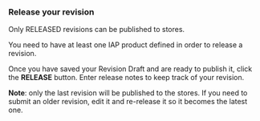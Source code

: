### Release your revision

Only RELEASED revisions can be published to stores. 

You need to have at least one IAP product defined in order to release a revision. 

Once you have saved your Revision Draft and are ready to publish it, click the **RELEASE** button. Enter release notes to keep track of your revision.

**Note**: only the last revision will be published to the stores. If you need to submit an older revision, edit it and re-release it so it becomes the latest one.

